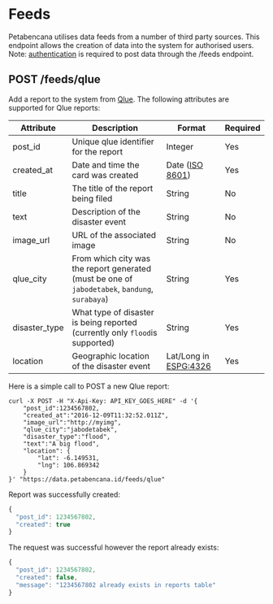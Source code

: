 # Feeds

Petabencana utilises data feeds from a number of third party sources. This endpoint allows the creation of data into the system for authorised users. Note: [authentication](https://docs.petabencana.id/general/authentication.html) is required to post data through the /feeds endpoint.

## POST /feeds/qlue

Add a report to the system from [Qlue](http://www.qlue.co.id/). The following attributes are supported for Qlue reports:

| Attribute      | Description                                                                                    | Format                                                                | Required |
| -------------- | ---------------------------------------------------------------------------------------------- | --------------------------------------------------------------------- | -------- |
| post\_id       | Unique qlue identifier for the report                                                          | Integer                                                               | Yes      |
| created\_at    | Date and time the card was created                                                             | Date ([ISO 8601](http://www.iso.org/iso/home/standards/iso8601.htm))  | Yes      |
| title          | The title of the report being filed                                                            | String                                                                | No       |
| text           | Description of the disaster event                                                              | String                                                                | No       |
| image\_url     | URL of the associated image                                                                    | String                                                                | No       |
| qlue\_city     | From which city was the report generated (must be one of `jabodetabek`, `bandung`, `surabaya`) | String                                                                | Yes      |
| disaster\_type | What type of disaster is being reported (currently only `flood`is supported)                   | String                                                                | Yes      |
| location       | Geographic location of the disaster event                                                      | Lat/Long in [ESPG:4326](http://spatialreference.org/ref/epsg/wgs-84/) | Yes      |

Here is a simple call to POST a new Qlue report:

```
curl -X POST -H "X-Api-Key: API_KEY_GOES_HERE" -d '{
    "post_id":1234567802,
    "created_at":"2016-12-09T11:32:52.011Z",
    "image_url":"http://myimg",
    "qlue_city":"jabodetabek",
    "disaster_type":"flood",
    "text":"A big flood",
    "location": {
        "lat": -6.149531,
        "lng": 106.869342
    }
}' "https://data.petabencana.id/feeds/qlue"
```

Report was successfully created:

```javascript
{
  "post_id": 1234567802,
  "created": true
}
```

The request was successful however the report already exists:

```javascript
{
  "post_id": 1234567802,
  "created": false,
  "message": "1234567802 already exists in reports table"
}
```
